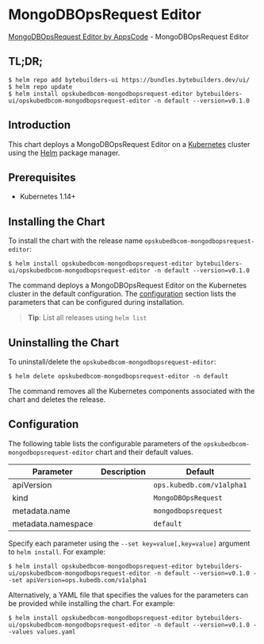 # MongoDBOpsRequest Editor

[MongoDBOpsRequest Editor by AppsCode](https://byte.builders) - MongoDBOpsRequest Editor

## TL;DR;

```console
$ helm repo add bytebuilders-ui https://bundles.bytebuilders.dev/ui/
$ helm repo update
$ helm install opskubedbcom-mongodbopsrequest-editor bytebuilders-ui/opskubedbcom-mongodbopsrequest-editor -n default --version=v0.1.0
```

## Introduction

This chart deploys a MongoDBOpsRequest Editor on a [Kubernetes](http://kubernetes.io) cluster using the [Helm](https://helm.sh) package manager.

## Prerequisites

- Kubernetes 1.14+

## Installing the Chart

To install the chart with the release name `opskubedbcom-mongodbopsrequest-editor`:

```console
$ helm install opskubedbcom-mongodbopsrequest-editor bytebuilders-ui/opskubedbcom-mongodbopsrequest-editor -n default --version=v0.1.0
```

The command deploys a MongoDBOpsRequest Editor on the Kubernetes cluster in the default configuration. The [configuration](#configuration) section lists the parameters that can be configured during installation.

> **Tip**: List all releases using `helm list`

## Uninstalling the Chart

To uninstall/delete the `opskubedbcom-mongodbopsrequest-editor`:

```console
$ helm delete opskubedbcom-mongodbopsrequest-editor -n default
```

The command removes all the Kubernetes components associated with the chart and deletes the release.

## Configuration

The following table lists the configurable parameters of the `opskubedbcom-mongodbopsrequest-editor` chart and their default values.

|     Parameter      | Description |          Default          |
|--------------------|-------------|---------------------------|
| apiVersion         |             | `ops.kubedb.com/v1alpha1` |
| kind               |             | `MongoDBOpsRequest`       |
| metadata.name      |             | `mongodbopsrequest`       |
| metadata.namespace |             | `default`                 |


Specify each parameter using the `--set key=value[,key=value]` argument to `helm install`. For example:

```console
$ helm install opskubedbcom-mongodbopsrequest-editor bytebuilders-ui/opskubedbcom-mongodbopsrequest-editor -n default --version=v0.1.0 --set apiVersion=ops.kubedb.com/v1alpha1
```

Alternatively, a YAML file that specifies the values for the parameters can be provided while
installing the chart. For example:

```console
$ helm install opskubedbcom-mongodbopsrequest-editor bytebuilders-ui/opskubedbcom-mongodbopsrequest-editor -n default --version=v0.1.0 --values values.yaml
```
